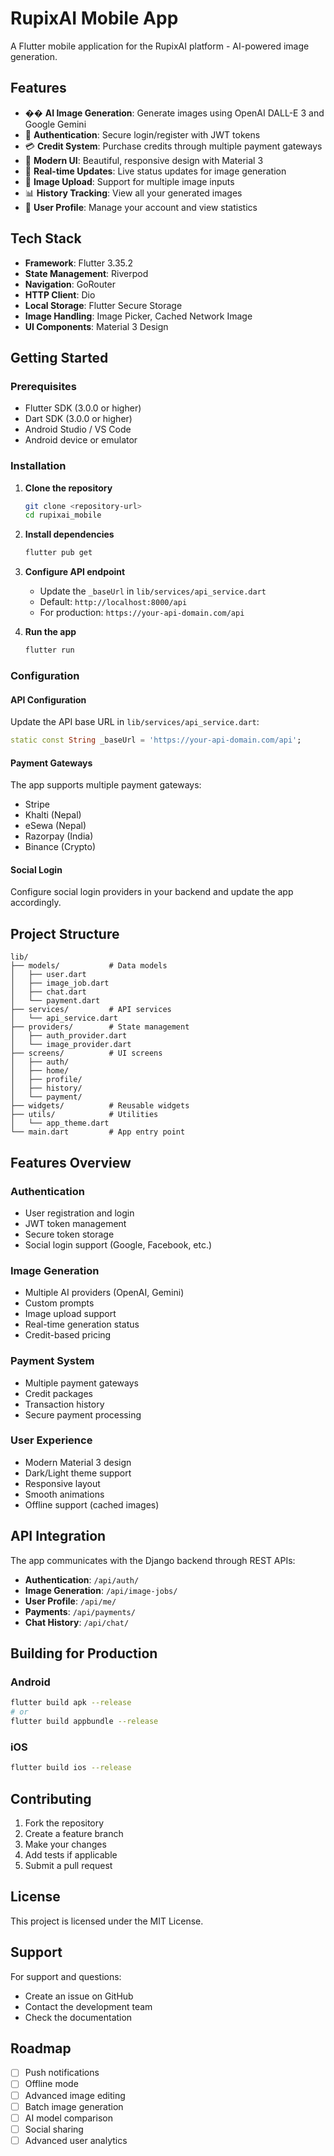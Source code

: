 # RupixAI Mobile App

A Flutter mobile application for the RupixAI platform - AI-powered image generation.

## Features

- �� **AI Image Generation**: Generate images using OpenAI DALL-E 3 and Google Gemini
- 🔐 **Authentication**: Secure login/register with JWT tokens
- 💳 **Credit System**: Purchase credits through multiple payment gateways
- 📱 **Modern UI**: Beautiful, responsive design with Material 3
- 🔄 **Real-time Updates**: Live status updates for image generation
- 📸 **Image Upload**: Support for multiple image inputs
- 📊 **History Tracking**: View all your generated images
- 👤 **User Profile**: Manage your account and view statistics

## Tech Stack

- **Framework**: Flutter 3.35.2
- **State Management**: Riverpod
- **Navigation**: GoRouter
- **HTTP Client**: Dio
- **Local Storage**: Flutter Secure Storage
- **Image Handling**: Image Picker, Cached Network Image
- **UI Components**: Material 3 Design

## Getting Started

### Prerequisites

- Flutter SDK (3.0.0 or higher)
- Dart SDK (3.0.0 or higher)
- Android Studio / VS Code
- Android device or emulator

### Installation

1. **Clone the repository**
   ```bash
   git clone <repository-url>
   cd rupixai_mobile
   ```

2. **Install dependencies**
   ```bash
   flutter pub get
   ```

3. **Configure API endpoint**
   - Update the `_baseUrl` in `lib/services/api_service.dart`
   - Default: `http://localhost:8000/api`
   - For production: `https://your-api-domain.com/api`

4. **Run the app**
   ```bash
   flutter run
   ```

### Configuration

#### API Configuration
Update the API base URL in `lib/services/api_service.dart`:

```dart
static const String _baseUrl = 'https://your-api-domain.com/api';
```

#### Payment Gateways
The app supports multiple payment gateways:
- Stripe
- Khalti (Nepal)
- eSewa (Nepal)
- Razorpay (India)
- Binance (Crypto)

#### Social Login
Configure social login providers in your backend and update the app accordingly.

## Project Structure

```
lib/
├── models/           # Data models
│   ├── user.dart
│   ├── image_job.dart
│   ├── chat.dart
│   └── payment.dart
├── services/         # API services
│   └── api_service.dart
├── providers/        # State management
│   ├── auth_provider.dart
│   └── image_provider.dart
├── screens/          # UI screens
│   ├── auth/
│   ├── home/
│   ├── profile/
│   ├── history/
│   └── payment/
├── widgets/          # Reusable widgets
├── utils/            # Utilities
│   └── app_theme.dart
└── main.dart         # App entry point
```

## Features Overview

### Authentication
- User registration and login
- JWT token management
- Secure token storage
- Social login support (Google, Facebook, etc.)

### Image Generation
- Multiple AI providers (OpenAI, Gemini)
- Custom prompts
- Image upload support
- Real-time generation status
- Credit-based pricing

### Payment System
- Multiple payment gateways
- Credit packages
- Transaction history
- Secure payment processing

### User Experience
- Modern Material 3 design
- Dark/Light theme support
- Responsive layout
- Smooth animations
- Offline support (cached images)

## API Integration

The app communicates with the Django backend through REST APIs:

- **Authentication**: `/api/auth/`
- **Image Generation**: `/api/image-jobs/`
- **User Profile**: `/api/me/`
- **Payments**: `/api/payments/`
- **Chat History**: `/api/chat/`

## Building for Production

### Android
```bash
flutter build apk --release
# or
flutter build appbundle --release
```

### iOS
```bash
flutter build ios --release
```

## Contributing

1. Fork the repository
2. Create a feature branch
3. Make your changes
4. Add tests if applicable
5. Submit a pull request

## License

This project is licensed under the MIT License.

## Support

For support and questions:
- Create an issue on GitHub
- Contact the development team
- Check the documentation

## Roadmap

- [ ] Push notifications
- [ ] Offline mode
- [ ] Advanced image editing
- [ ] Batch image generation
- [ ] AI model comparison
- [ ] Social sharing
- [ ] Advanced user analytics
